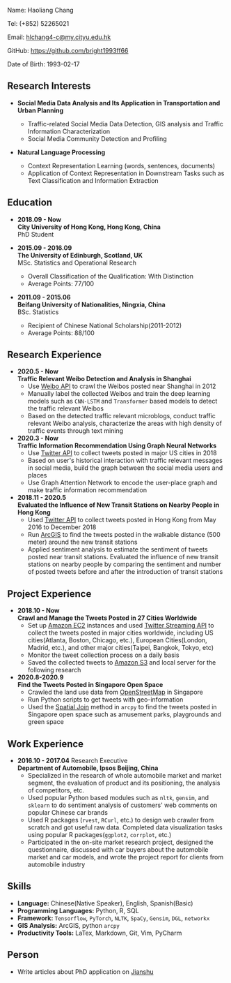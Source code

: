 Name: Haoliang Chang

Tel: (+852) 52265021

Email: <hlchang4-c@my.cityu.edu.hk>  

GitHub: <https://github.com/bright1993ff66>  

Date of Birth: 1993-02-17  

## Research Interests

+ **Social Media Data Analysis and Its Application in Transportation and Urban Planning**
  - Traffic-related Social Media Data Detection, GIS analysis and Traffic Information Characterization
  - Social Media Community Detection and Profiling

+ **Natural Language Processing**  
  - Context Representation Learning (words, sentences, documents)
  - Application of Context Representation in Downstream Tasks such as Text Classification and Information Extraction


## Education

+ **2018.09 - Now**   
**City University of Hong Kong, Hong Kong, China**   
PhD Student

+ **2015.09 - 2016.09**  
**The University of Edinburgh, Scotland, UK**  
MSc. Statistics and Operational Research 
	- Overall Classification of the Qualification: With Distinction	
	- Average Points: 77/100

+ **2011.09 - 2015.06**  
  **Beifang University of Nationalities, Ningxia, China**  
  BSc. Statistics
  - Recipient of Chinese National Scholarship(2011-2012)
  - Average Points: 88/100

## Research Experience

- **2020.5 - Now**  
  **Traffic Relevant Weibo Detection and Analysis in Shanghai**
  - Use [Weibo API](https://open.weibo.com/wiki/API) to crawl the Weibos posted near Shanghai in 2012 
  - Manually label the collected Weibos and train the deep learning models such as ```CNN-LSTM``` and ```Transformer``` based models to detect the traffic relevant Weibos
  - Based on the detected traffic relevant microblogs, conduct traffic relevant Weibo analysis, characterize the areas with high density of traffic events through text mining
- **2020.3 - Now**  
  **Traffic Information Recommendation Using Graph Neural Networks**
  - Use [Twitter API](https://developer.twitter.com/en/docs) to collect tweets posted in major US cities in 2018
  - Based on user's historical interaction with traffic relevant messages in social media, build the graph between the social media users and places
  - Use Graph Attention Network to encode the user-place graph and make traffic information recommendation
- **2018.11 - 2020.5**  
  **Evaluated the Influence of New Transit Stations on Nearby People in Hong Kong**
  - Used  [Twitter API](https://developer.twitter.com/en/docs) to collect tweets posted in Hong Kong from May 2016 to December 2018
  - Run [ArcGIS](https://www.esri.com/en-us/arcgis/products/arcgis-online/overview) to find the tweets posted in the walkable distance (500 meter) around the new transit stations
  - Applied sentiment analysis to estimate the sentiment of tweets posted near transit stations. Evaluated the influence of new transit stations on nearby people by comparing the sentiment and number of posted tweets before and after the introduction of transit stations

## Project Experience

- **2018.10 - Now**  
  **Crawl and Manage the Tweets Posted in 27 Cities Worldwide**
  - Set up [Amazon EC2](https://aws.amazon.com/ec2/?ec2-whats-new.sort-by=item.additionalFields.postDateTime&ec2-whats-new.sort-order=desc) instances and used [Twitter Streaming API](https://developer.twitter.com/en/docs) to collect the tweets posted in major cities worldwide, including US cities(Atlanta, Boston, Chicago, etc.), European Cities(London, Madrid, etc.), and other major cities(Taipei, Bangkok, Tokyo, etc)
  - Monitor the tweet collection process on a daily basis
  - Saved the collected tweets to [Amazon S3](https://aws.amazon.com/s3/) and local server for the following research
- **2020.8-2020.9**  
  **Find the Tweets Posted in Singapore Open Space**
  - Crawled the land use data from [OpenStreetMap](https://www.openstreetmap.org/#map=11/22.3567/114.1363) in Singapore
  - Run Python scripts to get tweets with geo-information
  - Used the [Spatial Join](https://pro.arcgis.com/en/pro-app/tool-reference/analysis/spatial-join.htm) method in ```arcpy``` to find the tweets posted in Singapore open space such as amusement parks, playgrounds and green space


## Work Experience

+ **2016.10 - 2017.04** Research Executive  
  **Department of Automobile, Ipsos Beijing, China**  
  + Specialized in the research of whole automobile market and market segment, the evaluation of product and its positioning, the analysis of competitors, etc.
  + Used popular Python based modules such as ```nltk```, ```gensim```, and ```sklearn``` to do sentiment analysis of customers' web comments on popular Chinese car brands 
  + Used R packages (```rvest```, ```RCurl```, etc.) to design web crawler from scratch and got useful raw data. Completed data visualization tasks using popular R packages(```ggplot2```, ```corrplot```, etc.)
  + Participated in the on-site market research project, designed the questionnaire, discussed with car buyers about the automobile market and car models, and wrote the project report for clients from automobile industry

## Skills

+ **Language:** Chinese(Native Speaker), English, Spanish(Basic)
+ **Programming Languages:** Python, R, SQL
+ **Framework:** ```Tensorflow```, ```PyTorch```, ```NLTK```, ```SpaCy```, ```Gensim```, ```DGL```, ```networkx```
+ **GIS Analysis:** ArcGIS, python ```arcpy```
+ **Productivity Tools:** LaTex, Markdown, Git, Vim, PyCharm

## Person

+ Write articles about PhD application on [Jianshu](https://www.jianshu.com/u/0c6ccae5639b)
